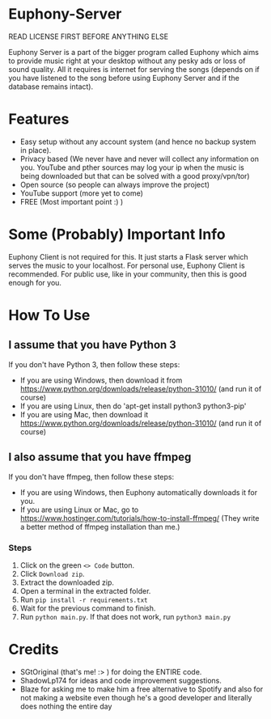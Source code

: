 # Euphony-Server
READ LICENSE FIRST BEFORE ANYTHING ELSE

Euphony Server is a part of the bigger program called Euphony which aims to provide music right at your desktop without any pesky ads or loss of sound quality. All it requires is internet for serving the songs (depends on if you have listened to the song before using Euphony Server and if the database remains intact).

# Features
* Easy setup without any account system (and hence no backup system in place).
* Privacy based (We never have and never will collect any information on you. YouTube and pther sources may log your ip when the music is being downloaded but that can be solved with a good proxy/vpn/tor)
* Open source (so people can always improve the project)
* YouTube support (more yet to come)
* FREE (Most important point :) )

# Some (Probably) Important Info
Euphony Client is not required for this. It just starts a Flask server which serves the music to your localhost. For personal use, Euphony Client is recommended. For public use, like in your community, then this is good enough for you.

# How To Use
## I assume that you have Python 3 ##
If you don't have Python 3, then follow these steps:

* If you are using Windows, then download it from https://www.python.org/downloads/release/python-31010/ (and run it of course)
* If you are using Linux, then do 'apt-get install python3 python3-pip'
* If you are using Mac, then download it https://www.python.org/downloads/release/python-31010/ (and run it of course)

## I also assume that you have ffmpeg ##
If you don't have ffmpeg, then follow these steps:

* If you are using Windows, then Euphony automatically downloads it for you.
* If you are using Linux or Mac, go to https://www.hostinger.com/tutorials/how-to-install-ffmpeg/ (They write a better method of ffmpeg installation than me.)

### Steps ###

1. Click on the green `<> Code` button.
2. Click `Download zip`.
3. Extract the downloaded zip.
4. Open a terminal in the extracted folder.
5. Run `pip install -r requirements.txt`
6. Wait for the previous command to finish.
7. Run `python main.py`. If that does not work, run `python3 main.py`

# Credits
* SGtOriginal (that's me! :> ) for doing the ENTIRE code.
* ShadowLp174 for ideas and code improvement suggestions.
* Blaze for asking me to make him a free alternative to Spotify and also for not making a website even though he's a good developer and literally does nothing the entire day
